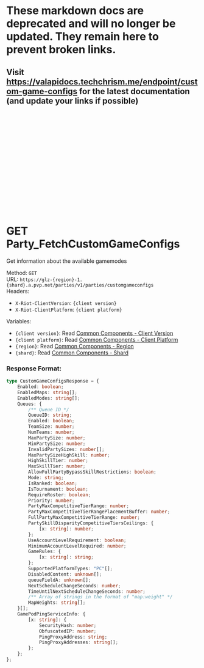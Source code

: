 <!--

This file is automatically generated!
Do not edit it directly!
See https://github.com/techchrism/valorant-api-docs/blob/trunk/contributing.md for more information.

-->

# These markdown docs are deprecated and will no longer be updated. They remain here to prevent broken links.
## Visit <https://valapidocs.techchrism.me/endpoint/custom-game-configs> for the latest documentation (and update your links if possible)
<br><br><br><br><br><br><br><br><br><br><br><br><br><br><br>
# GET Party_FetchCustomGameConfigs

Get information about the available gamemodes  


Method: `GET`  
URL: `https://glz-{region}-1.{shard}.a.pvp.net/parties/v1/parties/customgameconfigs`  
Headers:
 - `X-Riot-ClientVersion`: `{client version}`
 - `X-Riot-ClientPlatform`: `{client platform}`

Variables:
 - `{client version}`: Read [Common Components - Client Version](../common-components.md#client-version)
 - `{client platform}`: Read [Common Components - Client Platform](../common-components.md#client-platform)
 - `{region}`: Read [Common Components - Region](../common-components.md#region)
 - `{shard}`: Read [Common Components - Shard](../common-components.md#shard)


### Response Format:
```ts
type CustomGameConfigsResponse = {
    Enabled: boolean;
    EnabledMaps: string[];
    EnabledModes: string[];
    Queues: {
        /** Queue ID */
        QueueID: string;
        Enabled: boolean;
        TeamSize: number;
        NumTeams: number;
        MaxPartySize: number;
        MinPartySize: number;
        InvalidPartySizes: number[];
        MaxPartySizeHighSkill: number;
        HighSkillTier: number;
        MaxSkillTier: number;
        AllowFullPartyBypassSkillRestrictions: boolean;
        Mode: string;
        IsRanked: boolean;
        IsTournament: boolean;
        RequireRoster: boolean;
        Priority: number;
        PartyMaxCompetitiveTierRange: number;
        PartyMaxCompetitiveTierRangePlacementBuffer: number;
        FullPartyMaxCompetitiveTierRange: number;
        PartySkillDisparityCompetitiveTiersCeilings: {
            [x: string]: number;
        };
        UseAccountLevelRequirement: boolean;
        MinimumAccountLevelRequired: number;
        GameRules: {
            [x: string]: string;
        };
        SupportedPlatformTypes: "PC"[];
        DisabledContent: unknown[];
        queueFieldA: unknown[];
        NextScheduleChangeSeconds: number;
        TimeUntilNextScheduleChangeSeconds: number;
        /** Array of strings in the format of "map:weight" */
        MapWeights: string[];
    }[];
    GamePodPingServiceInfo: {
        [x: string]: {
            SecurityHash: number;
            ObfuscatedIP: number;
            PingProxyAddress: string;
            PingProxyAddresses: string[];
        };
    };
};
```

